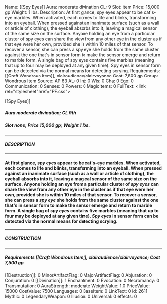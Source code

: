 Name: [[Spy Eyes]]
Aura: moderate divination
CL: 9
Slot: item
Price: 15,000 gp
Weight: 1 lbs.
Description: At first glance, spy eyes appear to be cat's-eye marbles. When activated, each comes to life and blinks, transforming into an eyeball. When pressed against an inanimate surface (such as a wall or article of clothing), the eyeball absorbs into it, leaving a magical sensor of the same size on the surface. Anyone holding an eye from a particular cluster of spy eyes can share the view from any other eye in the cluster as if that eye were her own, provided she is within 10 miles of that sensor. To recover a sensor, she can press a spy eye she holds from the same cluster against the one that's in sensor form to make the sensor emerge and return to marble form. A single bag of spy eyes contains five marbles (meaning that up to four may be deployed at any given time). Spy eyes in sensor form can be detected via the normal means for detecting scrying.
Requirements: [[Craft Wondrous Item]], clairaudience/clairvoyance
Cost: 7,500 gp
Group: Wondrous Item
Source: AP 63
AL: 0
Int: 0
Wis: 0
Cha: 0
Ego: 0
Communication: 0
Senses: 0
Powers: 0
MagicItems: 0
FullText: <link rel="stylesheet"href="PF.css"><div class="heading"><p class="alignleft">[[Spy Eyes]]</p><div style="clear: both;"></div></div><div><h5><b>Aura </b>moderate divination; <b>CL </b>9th</h5><h5><b>Slot </b>none; <b>Price </b>15,000 gp; <b>Weight </b>1 lbs.</h5></div><hr/><div><h5><b>DESCRIPTION</b></h5></div><hr/><div><h4><p>At first glance, <i><i>spy eye</i>s</i> appear to be cat's-eye marbles. When activated, each comes to life and blinks, transforming into an eyeball. When pressed against an inanimate surface (such as a wall or article of clothing), the eyeball absorbs into it, leaving a magical sensor of the same size on the surface. Anyone holding an eye from a particular cluster of <i><i>spy eye</i>s</i> can share the view from any other eye in the cluster as if that eye were her own, provided she is within 10 miles of that sensor. To recover a sensor, she can press a <i>spy eye</i> she holds from the same cluster against the one that's in sensor form to make the sensor emerge and return to marble form. A single bag of <i><i>spy eye</i>s</i> contains five marbles (meaning that up to four may be deployed at any given time). <i>Spy eyes</i> in sensor form can be detected via the normal means for detecting scrying.</p></h4></div><hr/><div><h5><b>CONSTRUCTION</b></h5></div><hr/><div><h5><b>Requirements </b>[[Craft Wondrous Item]], <i>clairaudience/clairvoyance</i>; <b>Cost </b>7,500 gp</h5></div>
[[Destruction]]: 0
MinorArtifactFlag: 0
MajorArtifactFlag: 0
Abjuration: 0
Conjuration: 0
[[Divination]]: 1
Enchantment: 0
Evocation: 0
Necromancy: 0
Transmutation: 0
AuraStrength: moderate
WeightValue: 1.0
PriceValue: 15000
CostValue: 7500
Languages: 0
BaseItem: 0
LinkText: 0
id: 2611
Mythic: 0
LegendaryWeapon: 0
Illusion: 0
Universal: 0
effects: 0
